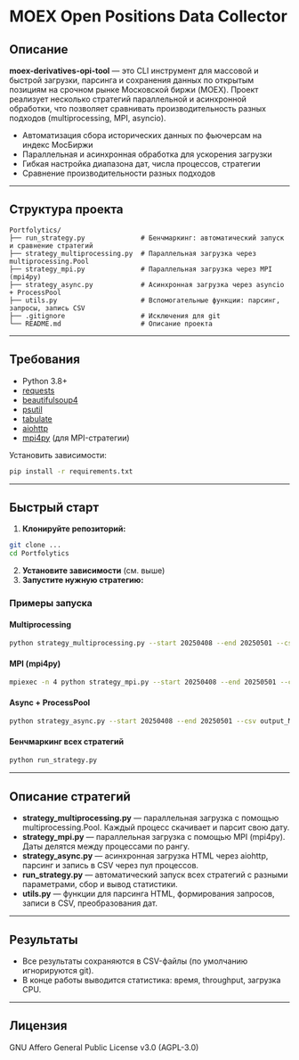 # MOEX Open Positions Data Collector

## Описание

**moex-derivatives-opi-tool** — это CLI инструмент для массовой и быстрой загрузки, парсинга и сохранения данных по открытым позициям на срочном рынке Московской биржи (MOEX). Проект реализует несколько стратегий параллельной и асинхронной обработки, что позволяет сравнивать производительность разных подходов (multiprocessing, MPI, asyncio).

- Автоматизация сбора исторических данных по фьючерсам на индекс МосБиржи
- Параллельная и асинхронная обработка для ускорения загрузки
- Гибкая настройка диапазона дат, числа процессов, стратегии
- Сравнение производительности разных подходов

---

## Структура проекта

```
Portfolytics/
├── run_strategy.py              # Бенчмаркинг: автоматический запуск и сравнение стратегий
├── strategy_multiprocessing.py  # Параллельная загрузка через multiprocessing.Pool
├── strategy_mpi.py              # Параллельная загрузка через MPI (mpi4py)
├── strategy_async.py            # Асинхронная загрузка через asyncio + ProcessPool
├── utils.py                     # Вспомогательные функции: парсинг, запросы, запись CSV
├── .gitignore                   # Исключения для git
└── README.md                    # Описание проекта
```

---

## Требования

- Python 3.8+
- [requests](https://pypi.org/project/requests/)
- [beautifulsoup4](https://pypi.org/project/beautifulsoup4/)
- [psutil](https://pypi.org/project/psutil/)
- [tabulate](https://pypi.org/project/tabulate/)
- [aiohttp](https://pypi.org/project/aiohttp/)
- [mpi4py](https://pypi.org/project/mpi4py/) (для MPI-стратегии)

Установить зависимости:
```bash
pip install -r requirements.txt
```

---

## Быстрый старт

1. **Клонируйте репозиторий:**
```bash
git clone ...
cd Portfolytics
```
2. **Установите зависимости** (см. выше)
3. **Запустите нужную стратегию:**

### Примеры запуска

#### Multiprocessing
```bash
python strategy_multiprocessing.py --start 20250408 --end 20250501 --csv output_MIX_mp.csv --proc 8 --clean
```

#### MPI (mpi4py)
```bash
mpiexec -n 4 python strategy_mpi.py --start 20250408 --end 20250501 --csv output_MIX_mpi.csv --clean
```

#### Async + ProcessPool
```bash
python strategy_async.py --start 20250408 --end 20250501 --csv output_MIX_async.csv --proc 8 --concurrent 8 --clean
```

#### Бенчмаркинг всех стратегий
```bash
python run_strategy.py
```

---

## Описание стратегий

- **strategy_multiprocessing.py** — параллельная загрузка с помощью multiprocessing.Pool. Каждый процесс скачивает и парсит свою дату.
- **strategy_mpi.py** — параллельная загрузка с помощью MPI (mpi4py). Даты делятся между процессами по рангу.
- **strategy_async.py** — асинхронная загрузка HTML через aiohttp, парсинг и запись в CSV через пул процессов.
- **run_strategy.py** — автоматический запуск всех стратегий с разными параметрами, сбор и вывод статистики.
- **utils.py** — функции для парсинга HTML, формирования запросов, записи в CSV, преобразования дат.

---

## Результаты

- Все результаты сохраняются в CSV-файлы (по умолчанию игнорируются git).
- В конце работы выводится статистика: время, throughput, загрузка CPU.

---

## Лицензия

GNU Affero General Public License v3.0 (AGPL-3.0)
